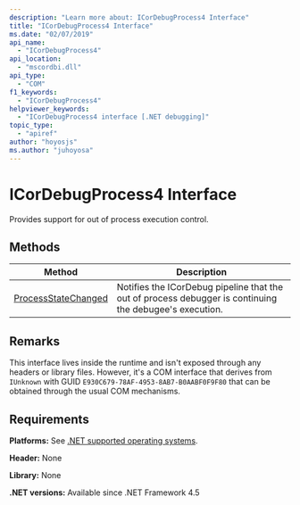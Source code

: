 ```yaml
---
description: "Learn more about: ICorDebugProcess4 Interface"
title: "ICorDebugProcess4 Interface"
ms.date: "02/07/2019"
api_name:
  - "ICorDebugProcess4"
api_location:
  - "mscordbi.dll"
api_type:
  - "COM"
f1_keywords:
  - "ICorDebugProcess4"
helpviewer_keywords:
  - "ICorDebugProcess4 interface [.NET debugging]"
topic_type:
  - "apiref"
author: "hoyosjs"
ms.author: "juhoyosa"
---
```

# ICorDebugProcess4 Interface

Provides support for out of process execution control.

## Methods

| Method                                                                 | Description |
|------------------------------------------------------------------------|-------------|
| [ProcessStateChanged](icordebugprocess4-processstatechanged-method.md) | Notifies the ICorDebug pipeline that the out of process debugger is continuing the debugee's execution. |

## Remarks

This interface lives inside the runtime and isn't exposed through any headers or library files. However, it's a COM interface that derives from `IUnknown` with GUID `E930C679-78AF-4953-8AB7-B0AABF0F9F80` that can be obtained through the usual COM mechanisms.

## Requirements

**Platforms:** See [.NET supported operating systems](https://github.com/dotnet/core/blob/main/os-lifecycle-policy.md).

**Header:** None

**Library:** None

**.NET versions:** Available since .NET Framework 4.5
